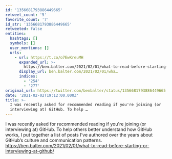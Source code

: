 ```yaml
---
id: '1356681793886449665'
retweet_count: '5'
favorite_count: '7'
id_str: '1356681793886449665'
retweeted: false
entities:
  hashtags: []
  symbols: []
  user_mentions: []
  urls:
    - url: https://t.co/o7EwKreuMH
      expanded_url: >-
        https://ben.balter.com/2021/02/01/what-to-read-before-starting-or-interviewing-at-github/
      display_url: ben.balter.com/2021/02/01/wha…
      indices:
        - '254'
        - '277'
original_url: https://twitter.com/benbalter/status/1356681793886449665
date: '2021-02-02T19:12:00.000Z'
title: >-
  I was recently asked for recommended reading if you're joining (or
  interviewing at) GitHub. To help …
---
```


I was recently asked for recommended reading if you're joining (or interviewing at) GitHub. To help others better understand how GitHub works, I put together a list of posts I've authored over the years about GitHub’s culture and communication patterns. https://ben.balter.com/2021/02/01/what-to-read-before-starting-or-interviewing-at-github/